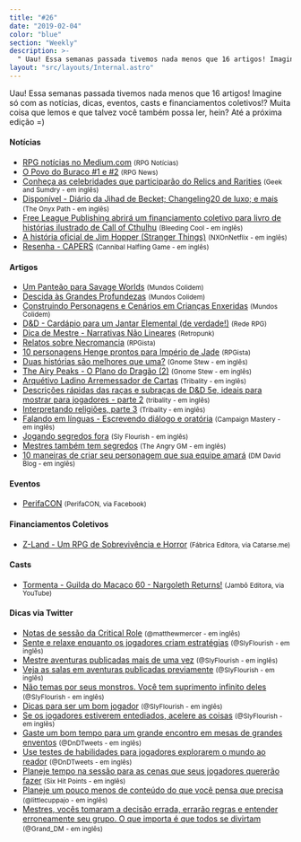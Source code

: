 ```yaml
---
title: "#26"
date: "2019-02-04"
color: "blue"
section: "Weekly"
description: >-
  " Uau! Essa semanas passada tivemos nada menos que 16 artigos! Imagine só com as notícias, dicas, eventos, casts e financiamentos coletivos!? Muita coisa que lemos e que talvez você também possa ler, hein? Até a próxima edição =)"
layout: "src/layouts/Internal.astro"
---
```


Uau! Essa semanas passada tivemos nada menos que 16 artigos! Imagine só com as notícias, dicas, eventos, casts e financiamentos coletivos!? Muita coisa que lemos e que talvez você também possa ler, hein? Até a próxima edição =)

#### Notícias

- [RPG notícias no Medium.com] <small>(RPG Notícias)</small>
- [O Povo do Buraco #1 e #2] <small>(RPG News)</small>
- [Conheça as celebridades que participarão do Relics and Rarities] <small>(Geek and Sumdry - em inglês)</small>
- [Disponível - Diário da Jihad de Becket; Changeling20 de luxo; e mais] <small>(The Onyx Path - em inglês)</small>
- [Free League Publishing abrirá um financiamento coletivo para livro de histórias ilustrado de Call of Cthulhu] <small>(Bleeding Cool - em inglês)</small>
- [A história oficial de Jim Hopper (Stranger Things)] <small>(NXOnNetflix - em inglês)</small>
- [Resenha - CAPERS] <small>(Cannibal Halfling Game - em inglês)</small>

#### Artigos

- [Um Panteão para Savage Worlds] <small>(Mundos Colidem)</small>
- [Descida às Grandes Profundezas] <small>(Mundos Colidem)</small>
- [Construindo Personagens e Cenários em Crianças Enxeridas] <small>(Mundos Colidem)</small>
- [D&D - Cardápio para um Jantar Elemental (de verdade!)] <small>(Rede RPG)</small>
- [Dica de Mestre - Narrativas Não Lineares] <small>(Retropunk)</small>
- [Relatos sobre Necromancia] <small>(RPGista)</small>
- [10 personagens Henge prontos para Império de Jade] <small>(RPGista)</small>
- [Duas histórias são melhores que uma?] <small>(Gnome Stew - em inglês)</small>
- [The Airy Peaks - O Plano do Dragão (2)] <small>(Gnome Stew - em inglês)</small>
- [Arquétivo Ladino Arremessador de Cartas] <small>(Tribality - em inglês)</small>
- [Descrições rápidas das raças e subraças de D&D 5e, ideais para mostrar para jogadores - parte 2] <small>(tribality - em inglês)</small>
- [Interpretando religiões, parte 3] <small>(Tribality - em inglês)</small>
- [Falando em línguas - Escrevendo diálogo e oratória] <small>(Campaign Mastery - em inglês)</small>
- [Jogando segredos fora] <small>(Sly Flourish - em inglês)</small>
- [Mestres também tem segredos] <small>(The Angry GM - em inglês)</small>
- [10 maneiras de criar seu personagem que sua equipe amará] <small>(DM David Blog - em inglês)</small>

#### Eventos

- [PerifaCON] <small>(PerifaCON, via Facebook)</small>

#### Financiamentos Coletivos

- [Z-Land - Um RPG de Sobrevivência e Horror] <small>(Fábrica Editora, via Catarse.me)</small>

#### Casts

- [Tormenta - Guilda do Macaco 60 - Nargoleth Returns!] <small>(Jambô Editora, via YouTube)</small>

#### Dicas via Twitter

- [Notas de sessão da Critical Role] <small>(@matthewmercer - em inglês)</small>
- [Sente e relaxe enquanto os jogadores criam estratégias] <small>(@SlyFlourish - em inglês)</small>
- [Mestre aventuras publicadas mais de uma vez] <small>(@SlyFlourish - em inglês)</small>
- [Veja as salas em aventuras publicadas previamente] <small>(@SlyFlourish - em inglês)</small>
- [Não temas por seus monstros. Você tem suprimento infinito deles] <small>(@SlyFlourish - em inglês)</small>
- [Dicas para ser um bom jogador] <small>(@SlyFlourish - em inglês)</small>
- [Se os jogadores estiverem entediados, acelere as coisas] <small>(@SlyFlourish - em inglês)</small>
- [Gaste um bom tempo para um grande encontro em mesas de grandes enventos] <small>(@DnDTweets - em inglês)</small>
- [Use testes de habilidades para jogadores explorarem o mundo ao reador] <small>(@DnDTweets - em inglês)</small>
- [Planeje tempo na sessão para as cenas que seus jogadores quererão fazer] <small>(Six Hit Points - em inglês)</small>
- [Planeje um pouco menos de conteúdo do que você pensa que precisa] <small>(@littlecuppajo - em inglês)</small>
- [Mestres, vocês tomaram a decisão errada, errarão regras e entender erroneamente seu grupo. O que importa é que todos se divirtam] <small>(@Grand_DM - em inglês)</small>

[rpg notícias no medium.com]: https://medium.com/rpgnoticias
[o povo do buraco #1 e #2]: https://newsrpg.wordpress.com/2019/02/05/o-povo-do-buraco-1-e-2/
[conheça as celebridades que participarão do relics and rarities]: https://geekandsundry.com/meet-the-celebrity-guests-cast-of-relics-rarities-charlie-cox-kevin-smith/
[disponível - diário da jihad de becket; changeling20 de luxo; e mais]: http://theonyxpath.com/now-available-deluxe-becketts-deluxe-changeling20-and-more/
[free league publishing abrirá um financiamento coletivo para livro de histórias ilustrado de call of cthulhu]: https://www.bleedingcool.com/2019/02/08/free-league-publishing-to-host-a-kickstarter-for-call-of-cthulhu/
[a história oficial de jim hopper (stranger things)]: https://twitter.com/NXOnNetflix/status/1093936627615916033
[resenha - capers]: https://cannibalhalflinggaming.com/2019/02/08/the-independents-capers/
[um panteão para savage worlds]: https://www.mundoscolidem.com.br/um-panteao-para-savage-worlds/
[descida às grandes profundezas]: https://www.mundoscolidem.com.br/descida-as-grandes-profundezas/
[construindo personagens e cenários em crianças enxeridas]: https://www.mundoscolidem.com.br/criancas-enxeridas-personagens-cenarios/
[d&d - cardápio para um jantar elemental (de verdade!)]: https://www.rederpg.com.br/2016/01/25/dd-cardapio-para-um-jantar-elemental-de-verdade/
[dica de mestre - narrativas não lineares]: http://retropunk.net/editora/dica-de-mestre-narrativas-nao-lineares/
[relatos sobre necromancia]: http://rpgista.com.br/2019/02/06/relatos-sobre-necromancia/
[10 personagens henge prontos para império de jade]: http://rpgista.com.br/2019/02/06/10-henge-para-idj/
[duas histórias são melhores que uma?]: https://gnomestew.com/are-two-stories-better-than-one/
[the airy peaks - o plano do dragão (2)]: https://gnomestew.com/a-dragons-plot-02/
[arquétivo ladino arremessador de cartas]: https://www.tribality.com/2019/02/08/cardslinger-roguish-archetype-dd-5e/
[descrições rápidas das raças e subraças de d&d 5e, ideais para mostrar para jogadores - parte 2]: https://www.tribality.com/2019/02/05/26507/
[interpretando religiões, parte 3]: https://www.tribality.com/2019/02/04/roleplaying-religions-right-part-3/
[falando em línguas - escrevendo diálogo e oratória]: http://www.campaignmastery.com/blog/speaking-in-tongues/
[jogando segredos fora]: http://slyflourish.com/throwing_away_secrets.html
[mestres também tem segredos]: https://theangrygm.com/gms-have-secrets-too/
[10 maneiras de criar seu personagem que sua equipe amará]: https://dmdavid.com/tag/10-ways-to-build-a-character-that-will-earn-the-love-of-your-party/
[perifacon]: https://www.facebook.com/events/2618256648192317
[z-land - um rpg de sobrevivência e horror]: https://www.catarse.me/z_land
[tormenta - guilda do macaco 60 - nargoleth returns!]: https://www.youtube.com/watch?v=rTjBcS4EBpQ
[notas de sessão da critical role]: https://twitter.com/matthewmercer/status/1093621122208215042
[sente e relaxe enquanto os jogadores criam estratégias]: https://twitter.com/SlyFlourish/status/1094325388921184256
[mestre aventuras publicadas mais de uma vez]: https://twitter.com/SlyFlourish/status/1093918098795757568
[veja as salas em aventuras publicadas previamente]: https://twitter.com/SlyFlourish/status/1093570569642090497
[não temas por seus monstros. você tem suprimento infinito deles]: https://twitter.com/SlyFlourish/status/1093178068741566467
[dicas para ser um bom jogador]: https://twitter.com/SlyFlourish/status/1093252389858095104
[se os jogadores estiverem entediados, acelere as coisas]: https://twitter.com/SlyFlourish/status/1092453215482925056
[gaste um bom tempo para um grande encontro em mesas de grandes enventos]: https://twitter.com/DnDTweets/status/1093583677500600324
[use testes de habilidades para jogadores explorarem o mundo ao reador]: https://twitter.com/DnDTweets/status/1093221291765702658
[planeje tempo na sessão para as cenas que seus jogadores quererão fazer]: https://twitter.com/sixhitpoints/status/1093553559910510592
[planeje um pouco menos de conteúdo do que você pensa que precisa]: https://twitter.com/littlecuppajo/status/1093953685527261184
[mestres, vocês tomaram a decisão errada, errarão regras e entender erroneamente seu grupo. o que importa é que todos se divirtam]: https://twitter.com/Grand_DM/status/1093135449441427456
